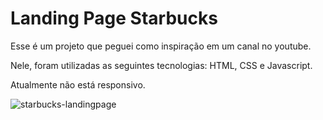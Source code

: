 # Landing Page Starbucks

Esse é um projeto que peguei como inspiração em um canal no youtube.

Nele, foram utilizadas as seguintes tecnologias: HTML, CSS e Javascript.

Atualmente não está responsivo.

![starbucks-landingpage](https://user-images.githubusercontent.com/68472772/185150836-ce55e4e6-62f8-493d-b0b7-57fb97653bca.gif)
